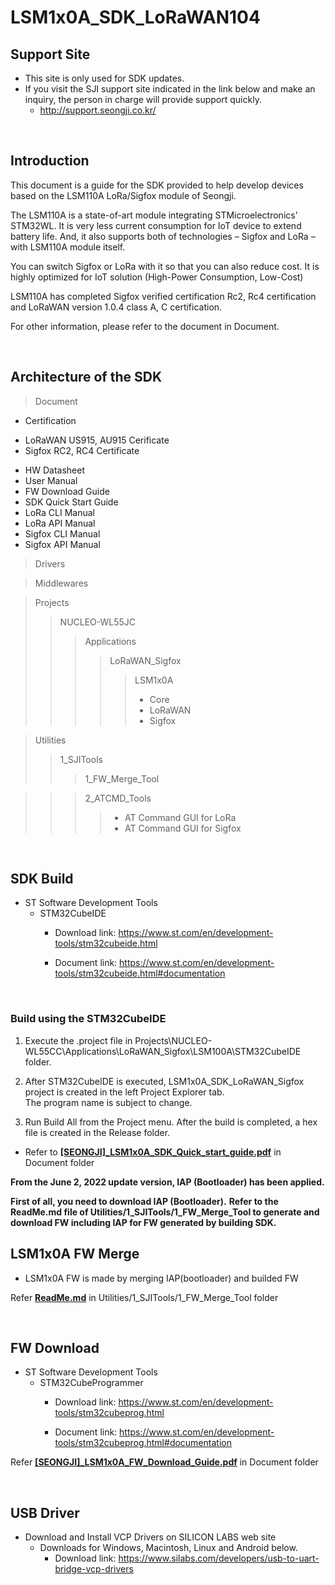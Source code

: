 # LSM1x0A_SDK_LoRaWAN104

## Support Site

- This site is only used for SDK updates.
- If you visit the SJI support site indicated in the link below and make an inquiry, the person in charge will provide support quickly.
  + http://support.seongji.co.kr/

</br>


## Introduction

This document is a guide for the SDK provided to help develop devices based on the LSM110A LoRa/Sigfox module of Seongji.

The LSM110A is a state-of-art module integrating STMicroelectronics’ STM32WL. 
It is very less current consumption for IoT device to extend battery life. 
And, it also supports both of technologies – Sigfox and LoRa – with LSM110A module itself. 

You can switch Sigfox or LoRa with it so that you can also reduce cost. 
It is highly optimized for IoT solution (High-Power Consumption, Low-Cost)

LSM110A has completed Sigfox verified certification Rc2, Rc4 certification and LoRaWAN version 1.0.4 class A, C certification.

For other information, please refer to the document in Document.



<br/>

## Architecture of the SDK

> Document <br/>
- Certification
 + LoRaWAN US915, AU915 Cerificate
 + Sigfox RC2, RC4 Certificate
- HW Datasheet
- User Manual
- FW Download Guide
- SDK Quick Start Guide
- LoRa CLI Manual
- LoRa API Manual
- Sigfox CLI Manual
- Sigfox API Manual

> Drivers <br/>

> Middlewares <br/>

> Projects
>> NUCLEO-WL55JC
>>> Applications
>>>> LoRaWAN_Sigfox
>>>>> LSM1x0A 
>>>>> - Core
>>>>> - LoRaWAN
>>>>> - Sigfox

> Utilities
>> 1_SJITools
>>> 1_FW_Merge_Tool

>>> 2_ATCMD_Tools
>>>>  + AT Command GUI for LoRa
>>>>  + AT Command GUI for Sigfox


<br/>


## SDK Build

- ST Software Development Tools
  + STM32CubeIDE <br/>
    * Download link: https://www.st.com/en/development-tools/stm32cubeide.html

	* Document link: https://www.st.com/en/development-tools/stm32cubeide.html#documentation

<br/>

###	Build using the STM32CubeIDE <br/>

  1. Execute the .project file in Projects\NUCLEO-WL55CC\Applications\LoRaWAN_Sigfox\LSM100A\STM32CubeIDE folder. <br/>

  2. After STM32CubeIDE is executed, LSM1x0A_SDK_LoRaWAN_Sigfox project is created in the left Project Explorer tab. <br/>
    The program name is subject to change. <br/>

  3. Run Build All from the Project menu.
    After the build is completed, a hex file is created in the Release folder. <br/>

  * Refer to [**[SEONGJI]_LSM1x0A_SDK_Quick_start_guide.pdf**](https://github.com/SeongJiIoT/LSM1x0A_SDK_LoRaWAN104/blob/main/Document/%5BSEONGJI%5D_LSM1x0A_SDK_Quick_start_guide.pdf) in Document folder


**From the June 2, 2022 update version, IAP (Bootloader) has been applied.**

**First of all, you need to download IAP (Bootloader).**
**Refer to the ReadMe.md file of Utilities/1_SJITools/1_FW_Merge_Tool to generate and download FW including IAP for FW generated by building SDK.**
<br/>

## LSM1x0A FW Merge
- LSM1x0A FW is made by merging IAP(bootloader) and builded FW

Refer [**ReadMe.md**](https://github.com/SeongJiIoT/LSM1x0A_SDK_LoRaWAN104/blob/main/Utilities/1_SJITools/1_FW_Merge_Tool/ReadMe.md) in Utilities/1_SJITools/1_FW_Merge_Tool folder

<br/>

## FW Download

- ST Software Development Tools
  + STM32CubeProgrammer <br/>
    * Download link: https://www.st.com/en/development-tools/stm32cubeprog.html
	
	* Document link: https://www.st.com/en/development-tools/stm32cubeprog.html#documentation
	
Refer [**[SEONGJI]_LSM1x0A_FW_Download_Guide.pdf**](https://github.com/SeongJiIoT/LSM1x0A_SDK_LoRaWAN104/blob/main/Document/%5BSEONGJI%5D_LSM1x0A_FW_Download_Guide.pdf) in Document folder


<br/>

## USB Driver
- Download and Install VCP Drivers on SILICON LABS web site
  + Downloads for Windows, Macintosh, Linux and Android below.
	* Download link: https://www.silabs.com/developers/usb-to-uart-bridge-vcp-drivers

